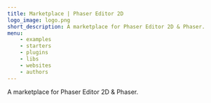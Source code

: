 ```yaml
---
title: Marketplace | Phaser Editor 2D
logo_image: logo.png
short_description: A marketplace for Phaser Editor 2D & Phaser.
menu:
    - examples
    - starters
    - plugins
    - libs
    - websites
    - authors
---
```


A marketplace for Phaser Editor 2D & Phaser.